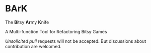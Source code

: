 # BArK

The **B**itsy **Ar**my **K**nife

A Multi-function Tool for Refactoring Bitsy Games

*Unsolicited pull* requests will not be accepted.  But discussions about contribution are welcomed.
